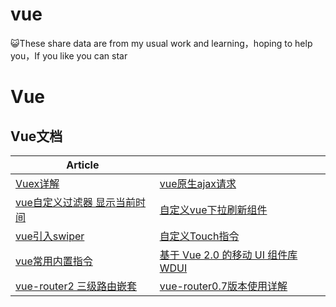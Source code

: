 # vue
:smiley_cat:These share data are from my usual work and learning，hoping to help you，If you like you can star


# Vue

## Vue文档
| Article | |
| --------- | --------- |
|[Vuex详解](https://github.com/stjw7098/vue/issues/4)|[vue原生ajax请求](https://github.com/stjw7098/vue/issues/3)|
|[vue自定义过滤器 显示当前时间](https://github.com/stjw7098/vue/issues/2)|[自定义vue下拉刷新组件](https://github.com/stjw7098/vue/issues/1)|
|[vue引入swiper](https://github.com/stjw7098/vue/issues/5)|[自定义Touch指令](https://github.com/stjw7098/vue/issues/6)|
|[vue常用内置指令](https://github.com/stjw7098/vue/issues/7)|[基于 Vue 2.0 的移动 UI 组件库 WDUI](https://github.com/stjw7098/vue/issues/8)|
|[vue-router2 三级路由嵌套](https://github.com/stjw7098/vue/issues/9)|[vue-router0.7版本使用详解 ](https://github.com/stjw7098/vue/issues/10)|

